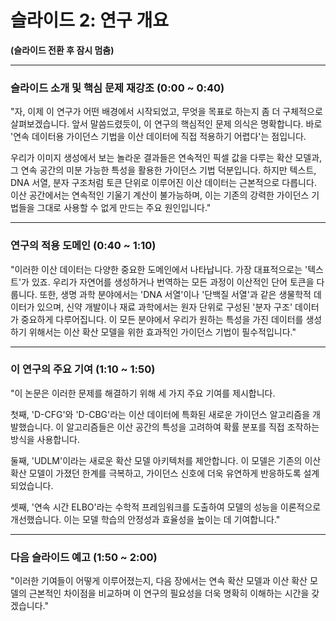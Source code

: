 # 슬라이드 2: 연구 개요

**(슬라이드 전환 후 잠시 멈춤)**

---

### **슬라이드 소개 및 핵심 문제 재강조 (0:00 ~ 0:40)**

"자, 이제 이 연구가 어떤 배경에서 시작되었고, 무엇을 목표로 하는지 좀 더 구체적으로 살펴보겠습니다. 앞서 말씀드렸듯이, 이 연구의 핵심적인 문제 의식은 명확합니다. 바로 '연속 데이터용 가이던스 기법을 이산 데이터에 직접 적용하기 어렵다'는 점입니다.

우리가 이미지 생성에서 보는 놀라운 결과들은 연속적인 픽셀 값을 다루는 확산 모델과, 그 연속 공간의 미분 가능한 특성을 활용한 가이던스 기법 덕분입니다. 하지만 텍스트, DNA 서열, 분자 구조처럼 토큰 단위로 이루어진 이산 데이터는 근본적으로 다릅니다. 이산 공간에서는 연속적인 기울기 계산이 불가능하며, 이는 기존의 강력한 가이던스 기법들을 그대로 사용할 수 없게 만드는 주요 원인입니다."

---

### **연구의 적용 도메인 (0:40 ~ 1:10)**

"이러한 이산 데이터는 다양한 중요한 도메인에서 나타납니다. 가장 대표적으로는 '텍스트'가 있죠. 우리가 자연어를 생성하거나 번역하는 모든 과정이 이산적인 단어 토큰을 다룹니다. 또한, 생명 과학 분야에서는 'DNA 서열'이나 '단백질 서열'과 같은 생물학적 데이터가 있으며, 신약 개발이나 재료 과학에서는 원자 단위로 구성된 '분자 구조' 데이터가 중요하게 다루어집니다. 이 모든 분야에서 우리가 원하는 특성을 가진 데이터를 생성하기 위해서는 이산 확산 모델을 위한 효과적인 가이던스 기법이 필수적입니다."

---

### **이 연구의 주요 기여 (1:10 ~ 1:50)**

"이 논문은 이러한 문제를 해결하기 위해 세 가지 주요 기여를 제시합니다.

첫째, 'D-CFG'와 'D-CBG'라는 이산 데이터에 특화된 새로운 가이던스 알고리즘을 개발했습니다. 이 알고리즘들은 이산 공간의 특성을 고려하여 확률 분포를 직접 조작하는 방식을 사용합니다.

둘째, 'UDLM'이라는 새로운 확산 모델 아키텍처를 제안합니다. 이 모델은 기존의 이산 확산 모델이 가졌던 한계를 극복하고, 가이던스 신호에 더욱 유연하게 반응하도록 설계되었습니다.

셋째, '연속 시간 ELBO'라는 수학적 프레임워크를 도출하여 모델의 성능을 이론적으로 개선했습니다. 이는 모델 학습의 안정성과 효율성을 높이는 데 기여합니다."

---

### **다음 슬라이드 예고 (1:50 ~ 2:00)**

"이러한 기여들이 어떻게 이루어졌는지, 다음 장에서는 연속 확산 모델과 이산 확산 모델의 근본적인 차이점을 비교하며 이 연구의 필요성을 더욱 명확히 이해하는 시간을 갖겠습니다."
